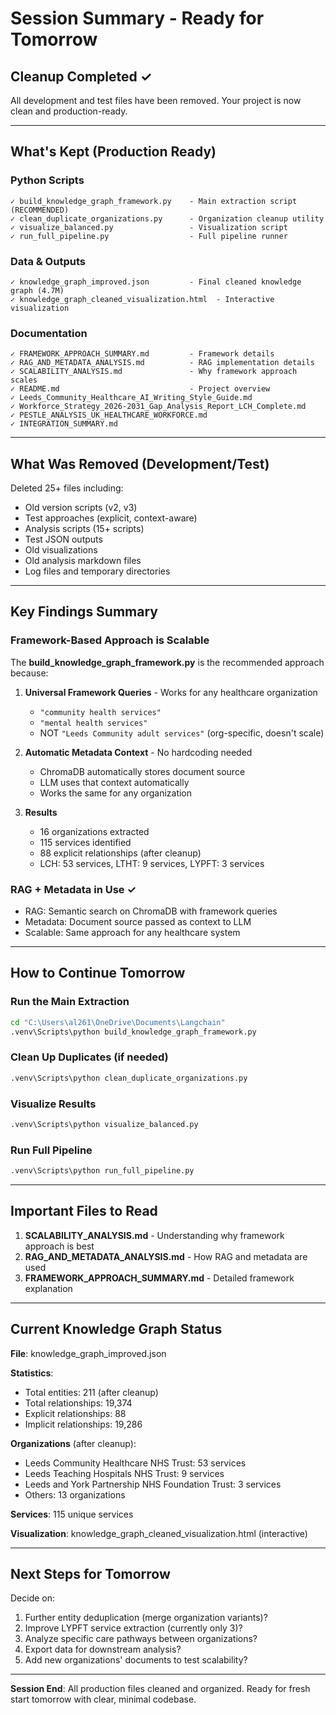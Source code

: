 # Session Summary - Ready for Tomorrow

## Cleanup Completed ✓

All development and test files have been removed. Your project is now clean and production-ready.

---

## What's Kept (Production Ready)

### Python Scripts
```
✓ build_knowledge_graph_framework.py    - Main extraction script (RECOMMENDED)
✓ clean_duplicate_organizations.py      - Organization cleanup utility
✓ visualize_balanced.py                 - Visualization script
✓ run_full_pipeline.py                  - Full pipeline runner
```

### Data & Outputs
```
✓ knowledge_graph_improved.json         - Final cleaned knowledge graph (4.7M)
✓ knowledge_graph_cleaned_visualization.html  - Interactive visualization
```

### Documentation
```
✓ FRAMEWORK_APPROACH_SUMMARY.md         - Framework details
✓ RAG_AND_METADATA_ANALYSIS.md          - RAG implementation details
✓ SCALABILITY_ANALYSIS.md               - Why framework approach scales
✓ README.md                             - Project overview
✓ Leeds_Community_Healthcare_AI_Writing_Style_Guide.md
✓ Workforce_Strategy_2026-2031_Gap_Analysis_Report_LCH_Complete.md
✓ PESTLE_ANALYSIS_UK_HEALTHCARE_WORKFORCE.md
✓ INTEGRATION_SUMMARY.md
```

---

## What Was Removed (Development/Test)

Deleted 25+ files including:
- Old version scripts (v2, v3)
- Test approaches (explicit, context-aware)
- Analysis scripts (15+ scripts)
- Test JSON outputs
- Old visualizations
- Old analysis markdown files
- Log files and temporary directories

---

## Key Findings Summary

### Framework-Based Approach is Scalable

The **build_knowledge_graph_framework.py** is the recommended approach because:

1. **Universal Framework Queries** - Works for any healthcare organization
   - `"community health services"`
   - `"mental health services"`
   - NOT `"Leeds Community adult services"` (org-specific, doesn't scale)

2. **Automatic Metadata Context** - No hardcoding needed
   - ChromaDB automatically stores document source
   - LLM uses that context automatically
   - Works the same for any organization

3. **Results**
   - 16 organizations extracted
   - 115 services identified
   - 88 explicit relationships (after cleanup)
   - LCH: 53 services, LTHT: 9 services, LYPFT: 3 services

### RAG + Metadata in Use ✓
- RAG: Semantic search on ChromaDB with framework queries
- Metadata: Document source passed as context to LLM
- Scalable: Same approach for any healthcare system

---

## How to Continue Tomorrow

### Run the Main Extraction
```bash
cd "C:\Users\al261\OneDrive\Documents\Langchain"
.venv\Scripts\python build_knowledge_graph_framework.py
```

### Clean Up Duplicates (if needed)
```bash
.venv\Scripts\python clean_duplicate_organizations.py
```

### Visualize Results
```bash
.venv\Scripts\python visualize_balanced.py
```

### Run Full Pipeline
```bash
.venv\Scripts\python run_full_pipeline.py
```

---

## Important Files to Read

1. **SCALABILITY_ANALYSIS.md** - Understanding why framework approach is best
2. **RAG_AND_METADATA_ANALYSIS.md** - How RAG and metadata are used
3. **FRAMEWORK_APPROACH_SUMMARY.md** - Detailed framework explanation

---

## Current Knowledge Graph Status

**File**: knowledge_graph_improved.json

**Statistics**:
- Total entities: 211 (after cleanup)
- Total relationships: 19,374
- Explicit relationships: 88
- Implicit relationships: 19,286

**Organizations** (after cleanup):
- Leeds Community Healthcare NHS Trust: 53 services
- Leeds Teaching Hospitals NHS Trust: 9 services
- Leeds and York Partnership NHS Foundation Trust: 3 services
- Others: 13 organizations

**Services**: 115 unique services

**Visualization**: knowledge_graph_cleaned_visualization.html (interactive)

---

## Next Steps for Tomorrow

Decide on:
1. Further entity deduplication (merge organization variants)?
2. Improve LYPFT service extraction (currently only 3)?
3. Analyze specific care pathways between organizations?
4. Export data for downstream analysis?
5. Add new organizations' documents to test scalability?

---

**Session End**: All production files cleaned and organized. Ready for fresh start tomorrow with clear, minimal codebase.
